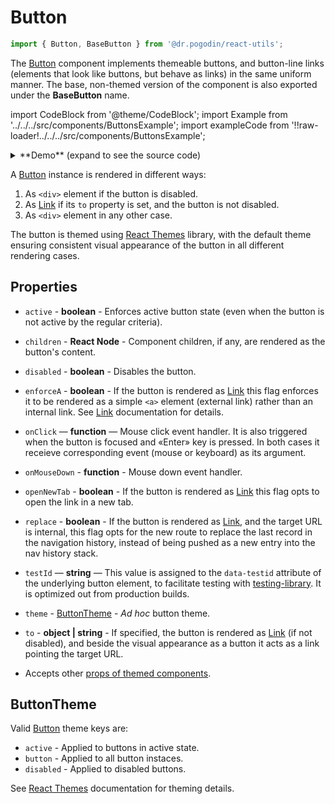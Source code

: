 # Button

```jsx
import { Button, BaseButton } from '@dr.pogodin/react-utils';
```

The [Button] component implements themeable buttons, and button-line links
(elements that look like buttons, but behave as links) in the same uniform
manner. The base, non-themed version of the component is also exported under
the **BaseButton** name.

import CodeBlock from '@theme/CodeBlock';
import Example from '../../../src/components/ButtonsExample';
import exampleCode from '!!raw-loader!../../../src/components/ButtonsExample';

<details>
<summary>**Demo** (expand to see the source code)<br /><Example /></summary>
<CodeBlock className="language-jsx">{exampleCode}</CodeBlock>
</details>

A [Button] instance is rendered in different ways:
1.  As `<div>` element if the button is disabled.
2.  As [Link] if its `to` property is set, and the button is not disabled.
3.  As `<div>` element in any other case.

The button is themed using [React Themes] library, with the default theme
ensuring consistent visual appearance of the button in all different rendering
cases.

## Properties
- `active` - **boolean** - Enforces active button state (even when the button is
  not active by the regular criteria).
- `children` - **React Node** - Component children, if any, are rendered as
  the button's content.
- `disabled` - **boolean** - Disables the button.
- `enforceA` - **boolean** - If the button is rendered as [Link] this flag
  enforces it to be rendered as a simple `<a>` element (external link) rather
  than an internal link. See [Link] documentation for details.

- `onClick` &mdash; **function** &mdash; Mouse click event handler. It is also
  triggered when the button is focused and &laquo;Enter&raquo; key is pressed.
  In both cases it receieve corresponding event (mouse or keyboard) as its
  argument.

- `onMouseDown` - **function** - Mouse down event handler.
- `openNewTab` - **boolean** - If the button is rendered as [Link] this flag
  opts to open the link in a new tab.
- `replace` - **boolean** - If the button is rendered as [Link], and the target
  URL is internal, this flag opts for the new route to replace the last record
  in the navigation history, instead of being pushed as a new entry into the nav
  history stack.

- `testId` &mdash; **string** &mdash; This value is assigned to
  the `data-testid` attribute of the underlying button element,
  to facilitate testing with [testing-library]. It is optimized out from
  production builds.

- `theme` - [ButtonTheme](#buttontheme) - _Ad hoc_ button theme.
- `to` - **object | string** - If specified, the button is rendered as [Link]
  (if not disabled), and beside the visual appearance as a button it acts as
  a link pointing the target URL.
- Accepts other
  [props of themed components](https://dr.pogodin.studio/docs/react-themes/docs/api/components#themedcomponent).

## ButtonTheme

Valid [Button] theme keys are:

- `active` - Applied to buttons in active state.
- `button` - Applied to all button instaces.
- `disabled` - Applied to disabled buttons.

See [React Themes] documentation for theming details.

[Button]: /docs/api/components/button
[Link]: /docs/api/components/link
[React Themes]: https://dr.pogodin.studio/docs/react-themes
[testing-library]: https://testing-library.com
